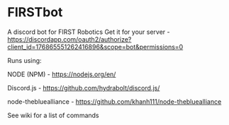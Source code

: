 # FIRSTbot
A discord bot for FIRST Robotics
Get it for your server - https://discordapp.com/oauth2/authorize?client_id=176865551262416896&scope=bot&permissions=0




Runs using:


NODE (NPM) - https://nodejs.org/en/


Discord.js - https://github.com/hydrabolt/discord.js/


node-thebluealliance - https://github.com/khanh111/node-thebluealliance




See wiki for a list of commands
